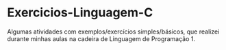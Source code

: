 # Exercicios-Linguagem-C
Algumas atividades com exemplos/exercícios simples/básicos, que realizei durante minhas aulas na cadeira de Linguagem de Programação 1.
